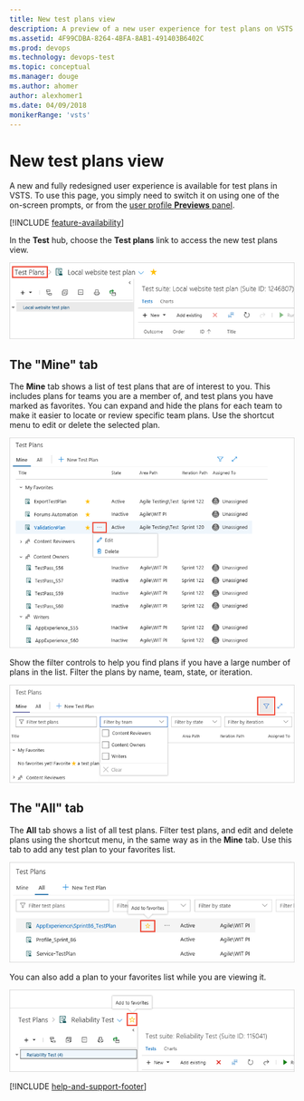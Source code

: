 ```yaml
---
title: New test plans view
description: A preview of a new user experience for test plans on VSTS
ms.assetid: 4F99CDBA-8264-4BFA-8AB1-491403B6402C
ms.prod: devops
ms.technology: devops-test
ms.topic: conceptual
ms.manager: douge
ms.author: ahomer
author: alexhomer1
ms.date: 04/09/2018
monikerRange: 'vsts'
---
```


# New test plans view

A new and fully redesigned user experience is available for test plans in VSTS.
To use this page, you simply need to switch it on using one of the on-screen prompts,
or from the [user profile **Previews** panel](../../project/navigation/preview-features.md#enable-features-for-your-use).

[!INCLUDE [feature-availability](../_shared/feature-availability.md)] 

In the **Test** hub, choose the **Test plans** link to access the new test plans view.

![Opening the test plans view](_img/1.png)

## The "Mine" tab

The **Mine** tab shows a list of test plans that are of interest to you.
This includes plans for teams you are a member of, and test plans you have marked as favorites.
You can expand and hide the plans for each team to make it easier to locate or review specific team plans.
Use the shortcut menu to edit or delete the selected plan.

![Editing or deleting a test plan](_img/2.png)

Show the filter controls to help you find plans if you have a large number of plans in the list.
Filter the plans by name, team, state, or iteration. 

![Filtering the lits of test plans](_img/3.png)


## The "All" tab

The **All** tab shows a list of all test plans.
Filter test plans, and edit and delete plans using the shortcut menu, in the same way as in the **Mine** tab.
Use this tab to add any test plan to your favorites list. 

![The All list of test plans](_img/4.png)

You can also add a plan to your favorites list while you are viewing it.

![Adding a plan to your favorites list](_img/5.png)


[!INCLUDE [help-and-support-footer](../_shared/help-and-support-footer.md)] 
